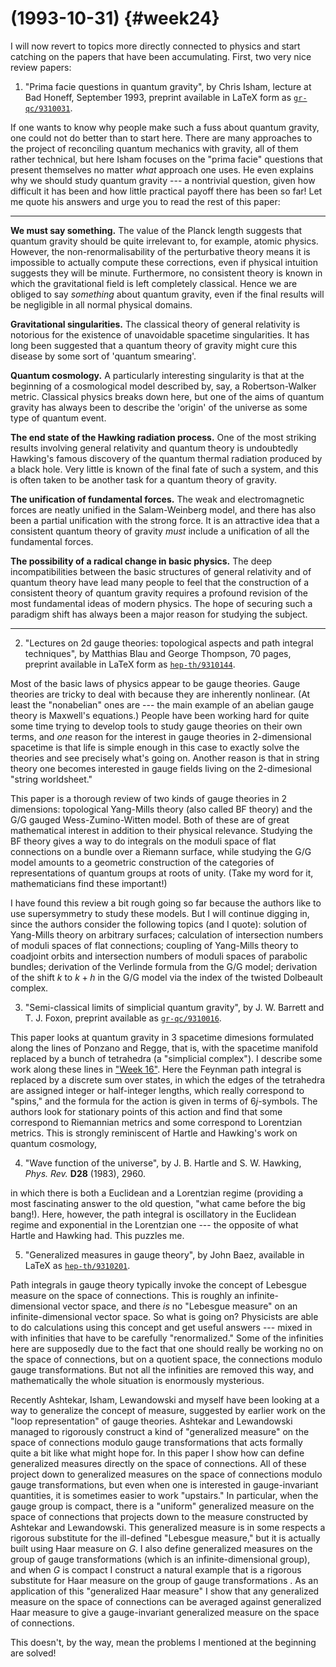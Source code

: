 # (1993-10-31) {#week24}

I will now revert to topics more directly connected to physics and start
catching on the papers that have been accumulating. First, two very nice
review papers:

1) "Prima facie questions in quantum gravity", by Chris Isham, lecture at
Bad Honeff, September 1993, preprint available in LaTeX form as
[`gr-qc/9310031`](http://xxx.lanl.gov/abs/gr-qc/9310031).

If one wants to know why people make such a fuss about quantum gravity,
one could not do better than to start here. There are many approaches to
the project of reconciling quantum mechanics with gravity, all of them
rather technical, but here Isham focuses on the "prima facie"
questions that present themselves no matter *what* approach one uses. He
even explains why we should study quantum gravity --- a nontrivial
question, given how difficult it has been and how little practical
payoff there has been so far! Let me quote his answers and urge you to
read the rest of this paper:

------------------------------------------------------------------------

**We must say something.** The value of the Planck length suggests that
quantum gravity should be quite irrelevant to, for example, atomic
physics. However, the non-renormalisability of the perturbative theory
means it is impossible to actually compute these corrections, even if
physical intuition suggests they will be minute. Furthermore, no
consistent theory is known in which the gravitational field is left
completely classical. Hence we are obliged to say *something* about
quantum gravity, even if the final results will be negligible in all
normal physical domains.

**Gravitational singularities.** The classical theory of general
relativity is notorious for the existence of unavoidable spacetime
singularities. It has long been suggested that a quantum theory of
gravity might cure this disease by some sort of 'quantum smearing'.

**Quantum cosmology.** A particularly interesting singularity is that at
the beginning of a cosmological model described by, say, a
Robertson-Walker metric. Classical physics breaks down here, but one of
the aims of quantum gravity has always been to describe the 'origin'
of the universe as some type of quantum event.

**The end state of the Hawking radiation process.** One of the most
striking results involving general relativity and quantum theory is
undoubtedly Hawking's famous discovery of the quantum thermal radiation
produced by a black hole. Very little is known of the final fate of such
a system, and this is often taken to be another task for a quantum
theory of gravity.

**The unification of fundamental forces.** The weak and electromagnetic
forces are neatly unified in the Salam-Weinberg model, and there has
also been a partial unification with the strong force. It is an
attractive idea that a consistent quantum theory of gravity *must*
include a unification of all the fundamental forces.

**The possibility of a radical change in basic physics.** The deep
incompatibilities between the basic structures of general relativity and
of quantum theory have lead many people to feel that the construction of
a consistent theory of quantum gravity requires a profound revision of
the most fundamental ideas of modern physics. The hope of securing such
a paradigm shift has always been a major reason for studying the
subject.

------------------------------------------------------------------------

2) "Lectures on 2d gauge theories: topological aspects and path integral
techniques", by Matthias Blau and George Thompson, 70 pages, preprint
available in LaTeX form as
[`hep-th/9310144`](http://xxx.lanl.gov/abs/hep-th/9310144).

Most of the basic laws of physics appear to be gauge theories. Gauge
theories are tricky to deal with because they are inherently nonlinear.
(At least the "nonabelian" ones are --- the main example of an abelian
gauge theory is Maxwell's equations.) People have been working hard for
quite some time trying to develop tools to study gauge theories on their
own terms, and *one* reason for the interest in gauge theories in
2-dimensional spacetime is that life is simple enough in this case to
exactly solve the theories and see precisely what's going on. Another
reason is that in string theory one becomes interested in gauge fields
living on the 2-dimesional "string worldsheet."

This paper is a thorough review of two kinds of gauge theories in 2
dimensions: topological Yang-Mills theory (also called BF theory) and
the G/G gauged Wess-Zumino-Witten model. Both of these are of great
mathematical interest in addition to their physical relevance. Studying
the BF theory gives a way to do integrals on the moduli space of flat
connections on a bundle over a Riemann surface, while studying the G/G
model amounts to a geometric construction of the categories of
representations of quantum groups at roots of unity. (Take my word for
it, mathematicians find these important!)

I have found this review a bit rough going so far because the authors
like to use supersymmetry to study these models. But I will continue
digging in, since the authors consider the following topics (and I
quote): solution of Yang-Mills theory on arbitrary surfaces; calculation
of intersection numbers of moduli spaces of flat connections; coupling
of Yang-Mills theory to coadjoint orbits and intersection numbers of
moduli spaces of parabolic bundles; derivation of the Verlinde formula
from the G/G model; derivation of the shift $k$ to $k+h$ in the G/G model
via the index of the twisted Dolbeault complex.

3) "Semi-classical limits of simplicial quantum gravity", by J. W.
Barrett and T. J. Foxon, preprint available as
[`gr-qc/9310016`](http://xxx.lanl.gov/abs/gr-qc/9310016).

This paper looks at quantum gravity in 3 spacetime dimesions formulated
along the lines of Ponzano and Regge, that is, with the spacetime
manifold replaced by a bunch of tetrahedra (a "simplicial complex"). I
describe some work along these lines in ["Week 16"](#week16). Here
the Feynman path integral is replaced by a discrete sum over states, in
which the edges of the tetrahedra are assigned integer or half-integer
lengths, which really correspond to "spins," and the formula for the
action is given in terms of $6j$-symbols. The authors look for stationary
points of this action and find that some correspond to Riemannian
metrics and some correspond to Lorentzian metrics. This is strongly
reminiscent of Hartle and Hawking's work on quantum cosmology,

4) "Wave function of the universe", by J. B. Hartle and S. W. Hawking,
_Phys. Rev._ **D28** (1983), 2960.

in which there is both a Euclidean and a Lorentzian regime (providing a
most fascinating answer to the old question, "what came before the big
bang!). Here, however, the path integral is oscillatory in the Euclidean
regime and exponential in the Lorentzian one --- the opposite of what
Hartle and Hawking had. This puzzles me.

5) "Generalized measures in gauge theory", by John Baez, available in
LaTeX as [`hep-th/9310201`](http://xxx.lanl.gov/abs/hep-th/9310201).

Path integrals in gauge theory typically invoke the concept of Lebesgue
measure on the space of connections. This is roughly an
infinite-dimensional vector space, and there *is* no "Lebesgue
measure" on an infinite-dimensional vector space. So what is going
on? Physicists are able to do calculations using this concept and get
useful answers --- mixed in with infinities that have to be carefully
"renormalized." Some of the infinities here are supposedly due to
the fact that one should really be working no on the space of
connections, but on a quotient space, the connections modulo gauge
transformations. But not all the infinities are removed this way, and
mathematically the whole situation is enormously mysterious.

Recently Ashtekar, Isham, Lewandowski and myself have been looking at a
way to generalize the concept of measure, suggested by earlier work on
the "loop representation" of gauge theories. Ashtekar and
Lewandowski managed to rigorously construct a kind of "generalized
measure" on the space of connections modulo gauge transformations
that acts formally quite a bit like what might hope for. In this paper I
show how can define generalized measures directly on the space of
connections. All of these project down to generalized measures on the
space of connections modulo gauge transformations, but even when one is
interested in gauge-invariant quantities, it is sometimes easier to work
"upstairs." In particular, when the gauge group is compact, there
is a "uniform" generalized measure on the space of connections
that projects down to the measure constructed by Ashtekar and
Lewandowski. This generalized measure is in some respects a rigorous
substitute for the ill-defined "Lebesgue measure," but it is
actually built using Haar measure on $G$. I also define generalized
measures on the group of gauge transformations (which is an
infinite-dimensional group), and when $G$ is compact I construct a natural
example that is a rigorous substitute for Haar measure on the group of
gauge transformations . As an application of this "generalized Haar
measure" I show that any generalized measure on the space of
connections can be averaged against generalized Haar measure to give a
gauge-invariant generalized measure on the space of connections.

This doesn't, by the way, mean the problems I mentioned at the
beginning are solved!

